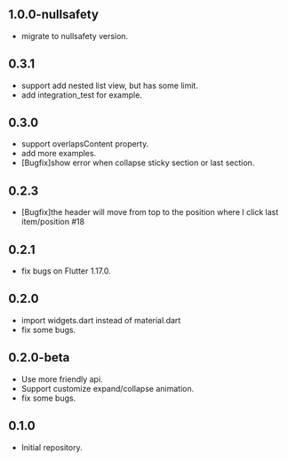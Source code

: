 ## 1.0.0-nullsafety
- migrate to nullsafety version.

## 0.3.1
- support add nested list view, but has some limit.
- add integration_test for example.

## 0.3.0
- support overlapsContent property.
- add more examples.
- [Bugfix]show error when collapse sticky section or last section.

## 0.2.3
- [Bugfix]the header will move from top to the position where I click last item/position #18

## 0.2.1
- fix bugs on Flutter 1.17.0.

## 0.2.0
- import widgets.dart instead of material.dart
- fix some bugs.

## 0.2.0-beta
- Use more friendly api.
- Support customize expand/collapse animation.
- fix some bugs.

## 0.1.0

- Initial repository.
